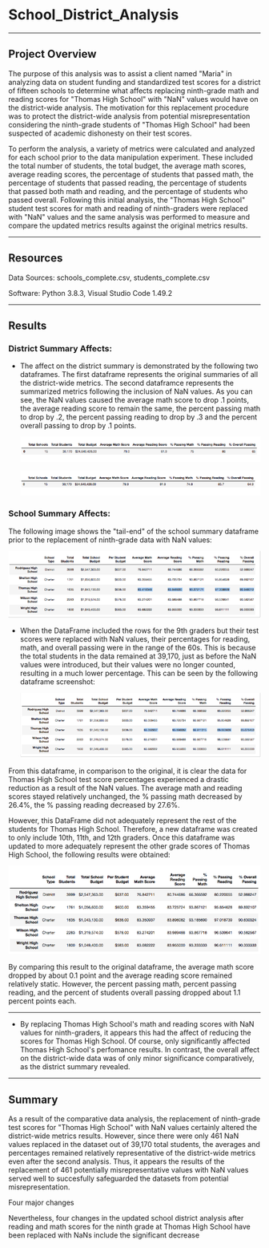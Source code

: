 # School_District_Analysis
-----------------------------
## Project Overview

The purpose of this analysis was to assist a client named "Maria" in analyzing data on student funding and standardized test scores for a district of fifteen schools to determine what affects replacing ninth-grade math and reading scores for "Thomas High School" with "NaN" values would have on the district-wide analysis.  The motivation for this replacement procedure was to protect the district-wide analysis from potential misrepresentation considering the ninth-grade students of "Thomas High School" had been suspected of academic dishonesty on their test scores.

To perform the analysis, a variety of metrics were calculated and analyzed for each school prior to the data manipulation experiment.  These included the total number of students, the total budget, the average math scores, average reading scores, the percentage of students that passed math, the percentage of students that passed reading, the percentage of students that passed both math and reading, and the percentage of students who passed overall.  Following this initial analysis, the "Thomas High School" student test scores for math and reading of ninth-graders were replaced with "NaN" values and the same analysis was performed to measure and compare the updated metrics results against the original metrics results.

----------------------------
## Resources

Data Sources:  schools_complete.csv, students_complete.csv

Software:  Python 3.8.3, Visual Studio Code 1.49.2

----------------------------
## Results

### District Summary Affects:

- The affect on the district summary is demonstrated by the following two dataframes.  The first dataframe represents the original summaries of all the district-wide metrics.  The second dataframce represents the summarized metrics following the inclusion of NaN values.  As you can see, the NaN values caused the average math score to drop .1 points, the average reading score to remain the same, the percent passing math to drop by .2, the percent passing reading to drop by .3 and the percent overall passing to drop by .1 points.
 
     ![](Resources/district_summary_df_originalone.png)

    ![](Resources/district_summary_df_new_with%20NaNs.png)

### School Summary Affects:

The following image shows the "tail-end" of the school summary dataframe prior to the replacement of ninth-grade data with NaN values:

   ![](Resources/school_summary_df_original.png)

- When the DataFrame included the rows for the 9th graders but their test scores were replaced with NaN values, their percentages for reading, math, and overall passing were in the range of the 60s.  This is because the total students in the data remained at 39,170, just as before the NaN values were introduced, but their values were no longer counted, resulting in a much lower percentage.  This can be seen by the following dataframe screenshot:

    ![](Resources/school_summary_df_NaN.png)

From this dataframe, in comparison to the original, it is clear the data for Thomas High School test score percentages experienced a drastic reduction as a result of the NaN values.  The average math and reading scores stayed relatively unchanged, the % passing math decreased by 26.4%, the % passing reading decreased by 27.6%.

However, this DataFrame did not adequately represent the rest of the students for Thomas High School.  Therefore, a new dataframe was created to only include 10th, 11th, and 12th graders.  Once this dataframe was updated to more adequately represent the other grade scores of Thomas High School, the following results were obtained:
   
   ![](Resources/Use_for_NAN.png)

By comparing this result to the original dataframe, the average math score dropped by about 0.1 point and the average reading score remained relatively static.  However, the percent passing math, percent passing reading, and the percent of students overall passing dropped about 1.1 percent points each.


----------------------------

- By replacing Thomas High School's math and reading scores with NaN values for ninth-graders, it appears this had the affect of reducing the scores for Thomas High School.  Of course,  only significantly affected Thomas High School's perfomance results.  In contrast, the overall affect on the district-wide data was of only minor significance comparatively, as the district summary revealed.

--------------------------

## Summary

As a result of the comparative data analysis, the replacement of ninth-grade test scores for "Thomas High School" with NaN values certainly altered the district-wide metrics results.  However, since there were only 461 NaN values replaced in the dataset out of 39,170 total students, the averages and percentages remained relatively representative of the district-wide metrics even after the second analysis.  Thus, it appears the results of the replacement of 461 potentially misrepresentative values with NaN values served well to succesfully safeguarded the datasets from potential misrepresentation.

Four major changes 



Nevertheless, four changes in the updated school district analysis after reading and math scores for the ninth grade at Thomas High School have been replaced with NaNs include the significant decrease
